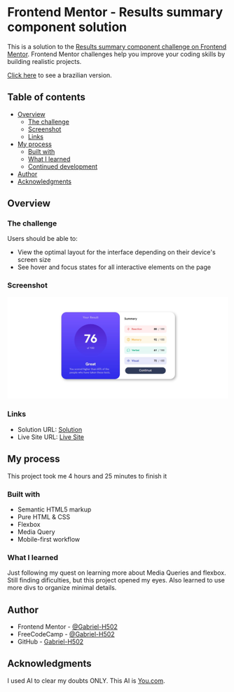 # Frontend Mentor - Results summary component solution

This is a solution to the [Results summary component challenge on Frontend Mentor](https://www.frontendmentor.io/challenges/results-summary-component-CE_K6s0maV). Frontend Mentor challenges help you improve your coding skills by building realistic projects. 

[Click here](README-br.md) to see a brazilian version.

## Table of contents

- [Overview](#overview)
  - [The challenge](#the-challenge)
  - [Screenshot](#screenshot)
  - [Links](#links)
- [My process](#my-process)
  - [Built with](#built-with)
  - [What I learned](#what-i-learned)
  - [Continued development](#continued-development)
- [Author](#author)
- [Acknowledgments](#acknowledgments)

## Overview

### The challenge

Users should be able to:

- View the optimal layout for the interface depending on their device's screen size
- See hover and focus states for all interactive elements on the page

### Screenshot

![](./assets/images/screenshot.jpg)


### Links

- Solution URL: [Solution](https://www.frontendmentor.io/solutions/results-summary-component-djgjRFb8AO)
- Live Site URL: [Live Site](https://gabriel-h502.github.io/results-summary-component/)

## My process

This project took me 4 hours and 25 minutes to finish it

### Built with

- Semantic HTML5 markup
- Pure HTML & CSS
- Flexbox
- Media Query
- Mobile-first workflow

### What I learned

Just following my quest on learning more about Media Queries and flexbox. Still finding dificulties, but this project opened my eyes. Also learned to use more divs to organize minimal details.

## Author

- Frontend Mentor - [@Gabriel-H502](https://www.frontendmentor.io/profile/Gabriel-H502)
- FreeCodeCamp - [@Gabriel-H502](https://www.freecodecamp.org/Gabriel-H502) 
- GitHub - [Gabriel-H502](https://github.com/Gabriel-H502)

## Acknowledgments

I used AI to clear my doubts ONLY. This AI is [You.com](https://you.com/). 